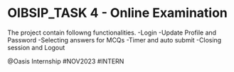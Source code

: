 # OIBSIP_TASK 4 - Online Examination
The project contain followng functionalities.
-Login
-Update Profile and Password
-Selecting answers for MCQs
-Timer and auto submit
-Closing session and Logout

@Oasis Internship #NOV2023 #INTERN
